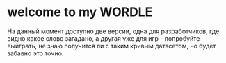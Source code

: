 # welcome to my WORDLE
На данный момент доступно две версии, одна для разработчиков, где видно какое слово загадано, а другая уже для игр - попробуйте выйграть, не знаю получится ли с таким кривым датасетом, но будет забавно это точно.
